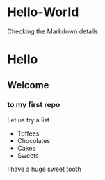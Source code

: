 # Hello-World
Checking the Markdown details
# Hello
## Welcome
### to my first repo

Let us try a list
* Toffees 
* Chocolates
* Cakes
* Sweets

I have a huge sweet tooth
